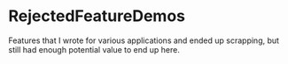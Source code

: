 # RejectedFeatureDemos
Features that I wrote for various applications and ended up scrapping, but still had enough potential value to end up here.
